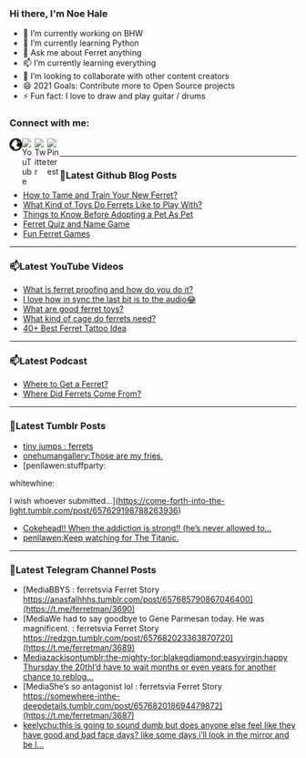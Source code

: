 ### Hi there, I'm Noe Hale

- 🔭 I’m currently working on BHW
- 🌱 I’m currently learning Python
- 💬 Ask me about Ferret anything
- 📫 I’m currently learning everything
- 🔭 I’m looking to collaborate with other content creators
- 😄 2021 Goals: Contribute more to Open Source projects
- ⚡ Fun fact: I love to draw and play guitar / drums

### Connect with me:

[<img align="left" alt="ferretvoice.com" width="22px" src="https://raw.githubusercontent.com/iconic/open-iconic/master/svg/globe.svg" />](https://ferretvoice.com)
[<img align="left" alt="YouTube" width="22px" src="https://cdn.jsdelivr.net/npm/simple-icons@v3/icons/youtube.svg" />](https://www.youtube.com/channel/UCk665XTfaMLVwFVWUmgnDiw)
[<img align="left" alt="Twitter" width="22px" src="https://cdn.jsdelivr.net/npm/simple-icons@v3/icons/twitter.svg" />](https://twitter.com/voiceferret)
[<img align="left" alt="Pinterest" width="22px" src="https://cdn.jsdelivr.net/npm/simple-icons@v3/icons/pinterest.svg" />](https://www.pinterest.com/voiceferret/)

<br />

---
### 🔭Latest Github Blog Posts
<!-- GITHUB:START -->
- [How to Tame and Train Your New Ferret?](http://noehale.github.io/how-to-tame-and-train-your-new-ferret/)
- [What Kind of Toys Do Ferrets Like to Play With?](http://noehale.github.io/what-kind-of-toys-do-ferrets-like-to-play-with/)
- [Things to Know Before Adopting a Pet As Pet](http://noehale.github.io/things-to-know-before-adopting-a-pet-as-pet/)
- [Ferret Quiz and Name Game](http://noehale.github.io/ferret-quiz/)
- [Fun Ferret Games](http://noehale.github.io/fun-ferret-games/)
<!-- GITHUB:END -->
---
### 📫Latest YouTube Videos

<!-- YOUTUBE:START -->
- [What is ferret proofing and how do you do it?](https://www.youtube.com/watch?v=81Syh_DJBQQ)
- [I love how in sync the last bit is to the audio😂](https://www.youtube.com/watch?v=WHBeGHwSlGY)
- [What are good ferret toys?](https://www.youtube.com/watch?v=tPxRilBzc0s)
- [What kind of cage do ferrets need?](https://www.youtube.com/watch?v=xzz6hC3sR5A)
- [40+ Best Ferret Tattoo Idea](https://www.youtube.com/watch?v=KIKqduR6Xcs)
<!-- YOUTUBE:END -->

---
### 📫Latest Podcast

<!-- PODCAST:START -->
- [Where to Get a Ferret?](https://anchor.fm/ferretvoice/episodes/Where-to-Get-a-Ferret-erurfu)
- [Where Did Ferrets Come From?](https://anchor.fm/ferretvoice/episodes/Where-Did-Ferrets-Come-From-eruq8g)
<!-- PODCAST:END -->
---
### 📝Latest Tumblr Posts

<!-- TUMBLR:START -->
- [tiny jumps : ferrets](https://come-forth-into-the-light.tumblr.com/post/657697140502626304)
- [onehumangallery:Those are my fries.](https://come-forth-into-the-light.tumblr.com/post/657674480524623872)
- [penllawen:stuffparty:

whitewhine:

I wish whoever submitted...](https://come-forth-into-the-light.tumblr.com/post/657629198788263936)
- [Cokehead!! When the addiction is strong!! (he’s never allowed to...](https://come-forth-into-the-light.tumblr.com/post/657606538301669376)
- [penllawen:Keep watching for The Titanic.](https://come-forth-into-the-light.tumblr.com/post/657583876549607424)
<!-- TUMBLR:END -->
---
### 📝Latest Telegram Channel Posts

<!-- TELEGRAM:START -->
- [MediaBBYS : ferretsvia Ferret Story https://anasfalhhhs.tumblr.com/post/657685790867046400](https://t.me/ferretman/3690)
- [MediaWe had to say goodbye to Gene Parmesan today. He was magnificent. : ferretsvia Ferret Story https://redzgn.tumblr.com/post/657682023363870720](https://t.me/ferretman/3689)
- [Mediazackisontumblr:the-mighty-tor:blakegdiamond:easyvirgin:happy Thursday the 20thI’d have to wait months or even years for another chance to reblog...](https://t.me/ferretman/3688)
- [MediaShe’s so antagonist lol : ferretsvia Ferret Story https://somewhere-inthe-deepdetails.tumblr.com/post/657682018694479872](https://t.me/ferretman/3687)
- [keelychu:this is going to sound dumb but does anyone else feel like they have good and bad face days? like some days i’ll look in the mirror and be l...](https://t.me/ferretman/3686)
<!-- TELEGRAM:END -->
